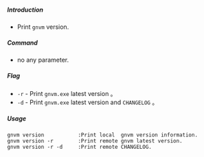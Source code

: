 ##### Introduction
* Print `gnvm` version.

##### Command
* no any parameter.

##### Flag
* `-r` - Print `gnvm.exe` latest version 。
* `-d` - Print `gnvm.exe` latest version and `CHANGELOG` 。

##### Usage
```
gnvm version           :Print local  gnvm version information.
gnvm version -r        :Print remote gnvm latest version.
gnvm version -r -d     :Print remote CHANGELOG.
```
